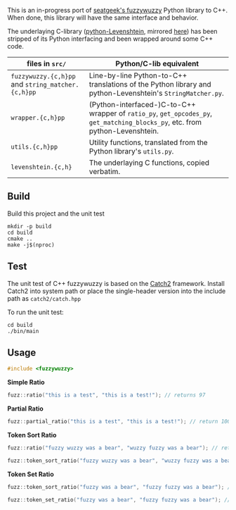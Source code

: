This is an in-progress port of [seatgeek's fuzzywuzzy](https://github.com/seatgeek/fuzzywuzzy/) Python library to C++.
When done, this library will have the same interface and behavior.

The underlaying C-library ([python-Levenshtein](https://github.com/miohtama/python-Levenshtein), mirrored [here](https://github.com/Tmplt/python-Levenshtein)) has been stripped of its Python interfacing
and been wrapped around some C++ code.

| files in `src/` | Python/C-lib equivalent |
| ----- | ----------------------- |
| `fuzzywuzzy.{c,h}pp` and `string_matcher.{c,h}pp` | Line-by-line Python-to-C++ translations of the Python library and python-Levenshtein's `StringMatcher.py`. |
| `wrapper.{c,h}pp` | (Python-interfaced-)C-to-C++ wrapper of `ratio_py`, `get_opcodes_py`, `get_matching_blocks_py`, etc. from python-Levenshtein. |
| `utils.{c,h}pp` | Utility functions, translated from the Python library's `utils.py`. |
| `levenshtein.{c,h}` | The underlaying C functions, copied verbatim. |

Build
-----

Build this project and the unit test

```
mkdir -p build
cd build
cmake ..
make -j$(nproc)
```

Test
-----

The unit test of C++ fuzzywuzzy is based on the [Catch2](https://github.com/catchorg/Catch2) framework. Install Catch2 into system path or place the single-header version into the include path as `catch2/catch.hpp`

To run the unit test:

```
cd build
./bin/main
```

Usage
-----
```cpp
#include <fuzzywuzzy>
```

**Simple Ratio**
```cpp
fuzz::ratio("this is a test", "this is a test!"); // returns 97
```

**Partial Ratio**
```cpp
fuzz::partial_ratio("this is a test", "this is a test!"); // return 100
```

**Token Sort Ratio**
```cpp
fuzz::ratio("fuzzy wuzzy was a bear", "wuzzy fuzzy was a bear"); // returns 91

fuzz::token_sort_ratio("fuzzy wuzzy was a bear", "wuzzy fuzzy was a bear"); // returns 100
```

**Token Set Ratio**
```cpp
fuzz::token_sort_ratio("fuzzy was a bear", "fuzzy fuzzy was a bear"); // returns 83 (this should be 84)

fuzz::token_set_ratio("fuzzy was a bear", "fuzzy fuzzy was a bear"); // returns 100
```
